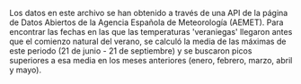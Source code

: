 Los datos en este archivo se han obtenido a través de  una API de la página de Datos Abiertos de la Agencia Española de Meteorología (AEMET). Para encontrar las fechas en las que las temperaturas 'veraniegas' llegaron antes que el comienzo natural del verano, se calculó la media de las máximas de este periodo (21 de junio - 21 de septiembre) y se buscaron picos superiores a esa media en los meses anteriores (enero, febrero, marzo, abril y mayo).